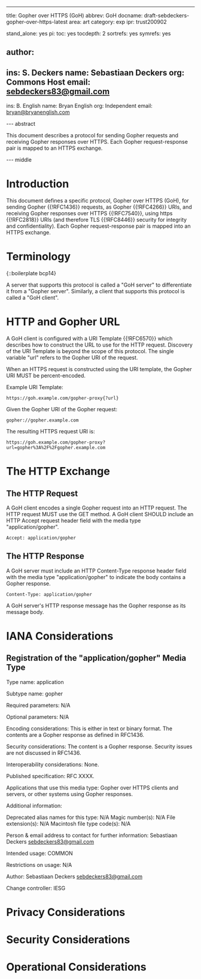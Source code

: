 ---
title: Gopher over HTTPS (GoH)
abbrev: GoH
docname: draft-sebdeckers-gopher-over-https-latest
area: art
category: exp
ipr: trust200902

stand_alone: yes
pi:
  toc: yes
  tocdepth: 2
  sortrefs: yes
  symrefs: yes

author:
-
  ins: S. Deckers
  name: Sebastiaan Deckers
  org: Commons Host
  email: sebdeckers83@gmail.com
-
  ins: B. English
  name: Bryan English
  org: Independent
  email: bryan@bryanenglish.com

--- abstract

This document describes a protocol for sending Gopher requests and receiving Gopher responses over HTTPS. Each Gopher request-response pair is mapped to an HTTPS exchange.

--- middle

# Introduction

This document defines a specific protocol, Gopher over HTTPS (GoH), for sending Gopher {{!RFC1436}} requests, as Gopher {{!RFC4266}} URIs, and receiving Gopher responses over HTTPS {{!RFC7540}}, using https {{!RFC2818}} URIs (and therefore TLS {{!RFC8446}} security for integrity and confidentiality). Each Gopher request-response pair is mapped into an HTTPS exchange.

# Terminology

{::boilerplate bcp14}

A server that supports this protocol is called a "GoH server" to differentiate it from a "Gopher server". Similarly, a client that supports this protocol is called a "GoH client".

# HTTP and Gopher URL

A GoH client is configured with a URI Template {{!RFC6570}} which describes how to construct the URL to use for the HTTP request. Discovery of the URI Template is beyond the scope of this protocol. The single variable "url" refers to the Gopher URI of the request.

When an HTTPS request is constructed using the URI template, the Gopher URI MUST be percent-encoded.

Example URI Template:

    https://goh.example.com/gopher-proxy{?url}

Given the Gopher URI of the Gopher request:

    gopher://gopher.example.com

The resulting HTTPS request URI is:

    https://goh.example.com/gopher-proxy?url=gopher%3A%2F%2Fgopher.example.com

# The HTTP Exchange

## The HTTP Request

A GoH client encodes a single Gopher request into an HTTP request. The HTTP request MUST use the GET method. A GoH client SHOULD include an HTTP Accept request header field with the media type "application/gopher".

    Accept: application/gopher

## The HTTP Response

A GoH server must include an HTTP Content-Type response header field with the media type "application/gopher" to indicate the body contains a Gopher response.

    Content-Type: application/gopher

A GoH server's HTTP response message has the Gopher response as its message body.

# IANA Considerations

## Registration of the "application/gopher" Media Type

Type name: application

Subtype name: gopher

Required parameters: N/A

Optional parameters: N/A

Encoding considerations: This is either in text or binary format. The contents are a Gopher response as defined in RFC1436.

Security considerations: The content is a Gopher response. Security issues are not discussed in RFC1436.

Interoperability considerations: None.

Published specification: RFC XXXX.

Applications that use this media type:
  Gopher over HTTPS clients and servers, or other systems using Gopher responses.

Additional information:

  Deprecated alias names for this type: N/A
  Magic number(s): N/A
  File extension(s): N/A
  Macintosh file type code(s): N/A

Person & email address to contact for further information:
  Sebastiaan Deckers <sebdeckers83@gmail.com>

Intended usage: COMMON

Restrictions on usage: N/A

Author: Sebastiaan Deckers <sebdeckers83@gmail.com>

Change controller: IESG

# Privacy Considerations

# Security Considerations

# Operational Considerations
